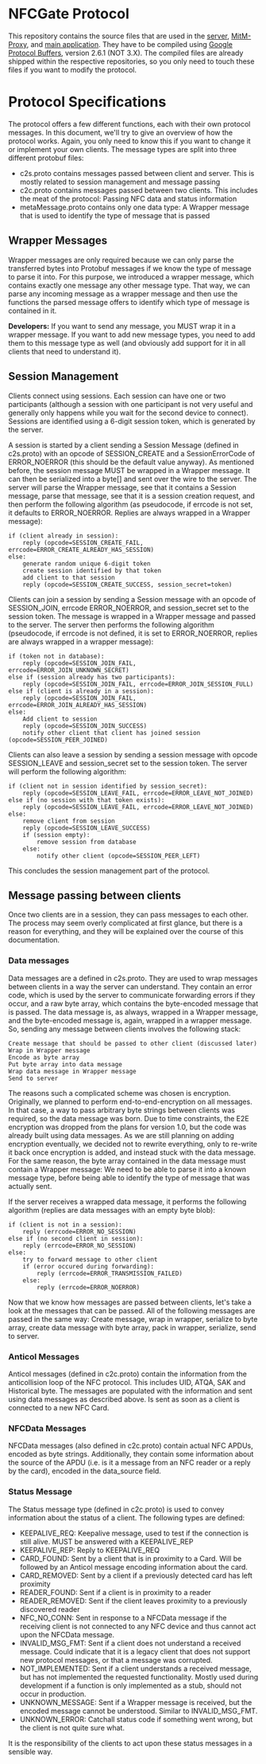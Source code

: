 # NFCGate Protocol
This repository contains the source files that are used in the [server](https://github.com/nfcgate/server), [MitM-Proxy](https://github.com/nfcgate/mitm), and [main application](https://github.com/nfcgate/nfcgate). They have to be compiled using [Google Protocol Buffers](https://github.com/google/protobuf/), version 2.6.1 (NOT 3.X). The compiled files are already shipped within the respective repositories, so you only need to touch these files if you want to modify the protocol.

# Protocol Specifications
The protocol offers a few different functions, each with their own protocol messages. In this document, we'll try to give an overview of how the protocol works. Again, you only need to know this if you want to change it or implement your own clients. The message types are split into three different protobuf files:
- c2s.proto contains messages passed between client and server. This is mostly related to session management and message passing
- c2c.proto contains messages passed between two clients. This includes the meat of the protocol: Passing NFC data and status information
- metaMessage.proto contains only one data type: A Wrapper message that is used to identify the type of message that is passed

## Wrapper Messages
Wrapper messages are only required because we can only parse the transferred bytes into Protobuf messages if we know the type of message to parse it into. For this purpose, we introduced a wrapper message, which contains exactly one message any other message type. That way, we can parse any incoming message as a wrapper message and then use the functions the parsed message offers to identify which type of message is contained in it.

**Developers:** If you want to send any message, you MUST wrap it in a wrapper message. If you want to add new message types, you need to add them to this message type as well (and obviously add support for it in all clients that need to understand it).

## Session Management
Clients connect using sessions. Each session can have one or two participants (although a session with one participant is not very useful and generally only happens while you wait for the second device to connect). Sessions are identified using a 6-digit session token, which is generated by the server.

A session is started by a client sending a Session Message (defined in c2s.proto) with an opcode of SESSION_CREATE and a SessionErrorCode of ERROR_NOERROR (this should be the default value anyway). As mentioned before, the session message MUST be wrapped in a Wrapper message. It can then be serialized into a byte[] and sent over the wire to the server. The server will parse the Wrapper message, see that it contains a Session message, parse that message, see that it is a session creation request, and then perform the following algorithm (as pseudocode, if errcode is not set, it defaults to ERROR_NOERROR. Replies are always wrapped in a Wrapper message):

    if (client already in session):
        reply (opcode=SESSION_CREATE_FAIL, errcode=ERROR_CREATE_ALREADY_HAS_SESSION)
    else:
        generate random unique 6-digit token
        create session identified by that token
        add client to that session
        reply (opcode=SESSION_CREATE_SUCCESS, session_secret=token)

Clients can join a session by sending a Session message with an opcode of SESSION_JOIN, errcode ERROR_NOERROR, and session_secret set to the session token. The message is wrapped in a Wrapper message and passed to the server. The server then performs the following algorithm (pseudocode, if errcode is not defined, it is set to ERROR_NOERROR, replies are always wrapped in a wrapper message):

    if (token not in database):
        reply (opcode=SESSION_JOIN_FAIL, errcode=ERROR_JOIN_UNKNOWN_SECRET)
    else if (session already has two participants):
        reply (opcode=SESSION_JOIN_FAIL, errcode=ERROR_JOIN_SESSION_FULL)
    else if (client is already in a session):
        reply (opcode=SESSION_JOIN_FAIL, errcode=ERROR_JOIN_ALREADY_HAS_SESSION)
    else:
        Add client to session
        reply (opcode=SESSION_JOIN_SUCCESS)
        notify other client that client has joined session (opcode=SESSION_PEER_JOINED)

Clients can also leave a session by sending a session message with opcode SESSION_LEAVE and session_secret set to the session token. The server will perform the following algorithm:

    if (client not in session identified by session_secret):
        reply (opcode=SESSION_LEAVE_FAIL, errcode=ERROR_LEAVE_NOT_JOINED)
    else if (no session with that token exists):
        reply (opcode=SESSION_LEAVE_FAIL, errcode=ERROR_LEAVE_NOT_JOINED)
    else:
        remove client from session
        reply (opcode=SESSION_LEAVE_SUCCESS)
        if (session empty):
            remove session from database
        else:
            notify other client (opcode=SESSION_PEER_LEFT)

This concludes the session management part of the protocol.

## Message passing between clients
Once two clients are in a session, they can pass messages to each other. The process may seem overly complicated at first glance, but there is a reason for everything, and they will be explained over the course of this documentation.

### Data messages
Data messages are a defined in c2s.proto. They are used to wrap messages between clients in a way the server can understand. They contain an error code, which is used by the server to communicate forwarding errors if they occur, and a raw byte array, which contains the byte-encoded message that is passed. The data message is, as always, wrapped in a Wrapper message, and the byte-encoded message is, again, wrapped in a wrapper message. So, sending any message between clients involves the following stack:

    Create message that should be passed to other client (discussed later)
    Wrap in Wrapper message
    Encode as byte array
    Put byte array into data message 
    Wrap data message in Wrapper message 
    Send to server

The reasons such a complicated scheme was chosen is encryption. Originally, we planned to perform end-to-end-encryption on all messages. In that case, a way to pass arbitrary byte strings between clients was required, so the data message was born. Due to time constraints, the E2E encryption was dropped from the plans for version 1.0, but the code was already built using data messages. As we are still planning on adding encryption eventually, we decided not to rewrite everything, only to re-write it back once encryption is added, and instead stuck with the data message. For the same reason, the byte array contained in the data message must contain a Wrapper message: We need to be able to parse it into a known message type, before being able to identify the type of message that was actually sent.

If the server receives a wrapped data message, it performs the following algorithm (replies are data messages with an empty byte blob):

    if (client is not in a session):
        reply (errcode=ERROR_NO_SESSION)
    else if (no second client in session):
        reply (errcode=ERROR_NO_SESSION)
    else:
        try to forward message to other client
        if (error occured during forwarding):
            reply (errcode=ERROR_TRANSMISSION_FAILED)
        else:
            reply (errcode=ERROR_NOERROR)

Now that we know how messages are passed between clients, let's take a look at the messages that can be passed. All of the following messages are passed in the same way: Create message, wrap in wrapper, serialize to byte array, create data message with byte array, pack in wrapper, serialize, send to server.

### Anticol Messages
Anticol messages (defined in c2c.proto) contain the information from the anticollision loop of the NFC protocol. This includes UID, ATQA, SAK and Historical byte. The messages are populated with the information and sent using data messages as described above. Is sent as soon as a client is connected to a new NFC Card.

### NFCData Messages
NFCData messages (also defined in c2c.proto) contain actual NFC APDUs, encoded as byte strings. Additionally, they contain some information about the source of the APDU (i.e. is it a message from an NFC reader or a reply by the card), encoded in the data_source field.

### Status Message
The Status message type (defined in c2c.proto) is used to convey information about the status of a client. The following types are defined:
- KEEPALIVE_REQ: Keepalive message, used to test if the connection is still alive. MUST be answered with a KEEPALIVE_REP
- KEEPALIVE_REP: Reply to KEEPALIVE_REQ
- CARD_FOUND: Sent by a client that is in proximity to a Card. Will be followed by an Anticol message encoding information about the card.
- CARD_REMOVED: Sent by a client if a previously detected card has left proximity
- READER_FOUND: Sent if a client is in proximity to a reader
- READER_REMOVED: Sent if the client leaves proximity to a previously discovered reader
- NFC_NO_CONN: Sent in response to a NFCData message if the receiving client is not connected to any NFC device and thus cannot act upon the NFCData message.
- INVALID_MSG_FMT: Sent if a client does not understand a received message. Could indicate that it is a legacy client that does not support new protocol messages, or that a message was corrupted.
- NOT_IMPLEMENTED: Sent if a client understands a received message, but has not implemented the requested functionality. Mostly used during development if a function is only implemented as a stub, should not occur in production.
- UNKNOWN_MESSAGE: Sent if a Wrapper message is received, but the encoded message cannot be understood. Similar to INVALID_MSG_FMT.
- UNKNOWN_ERROR: Catchall status code if something went wrong, but the client is not quite sure what.

It is the responsibility of the clients to act upon these status messages in a sensible way.